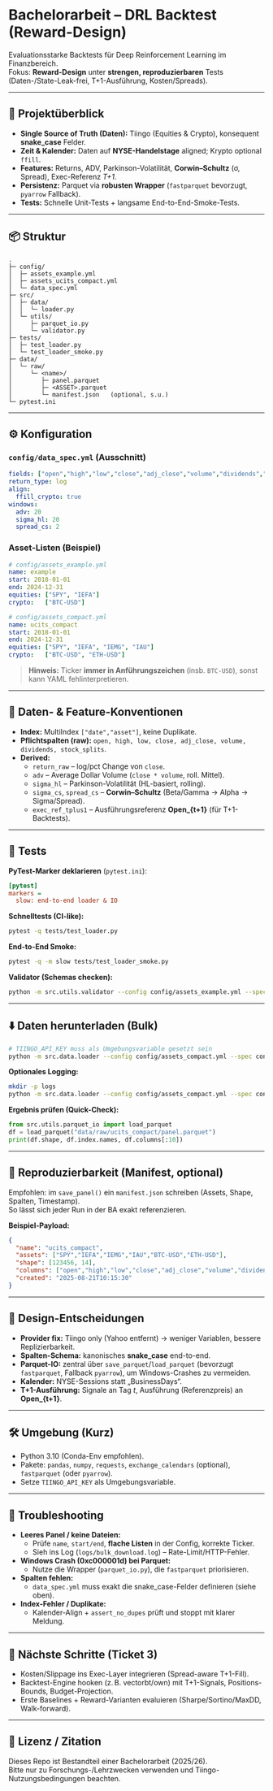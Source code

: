 # Bachelorarbeit – DRL Backtest (Reward-Design)

Evaluationsstarke Backtests für Deep Reinforcement Learning im Finanzbereich.  
Fokus: **Reward-Design** unter **strengen, reproduzierbaren** Tests (Daten-/State-Leak-frei, T+1-Ausführung, Kosten/Spreads).

---

## 🚀 Projektüberblick

- **Single Source of Truth (Daten):** Tiingo (Equities & Crypto), konsequent **snake_case** Felder.
- **Zeit & Kalender:** Daten auf **NYSE-Handelstage** aligned; Krypto optional `ffill`.
- **Features:** Returns, ADV, Parkinson-Volatilität, **Corwin–Schultz** (σ, Spread), Exec-Referenz *T+1*.
- **Persistenz:** Parquet via **robusten Wrapper** (`fastparquet` bevorzugt, `pyarrow` Fallback).
- **Tests:** Schnelle Unit-Tests + langsame End-to-End-Smoke-Tests.

---

## 📦 Struktur

```
.
├─ config/
│  ├─ assets_example.yml
│  ├─ assets_ucits_compact.yml
│  └─ data_spec.yml
├─ src/
│  ├─ data/
│  │  └─ loader.py
│  └─ utils/
│     ├─ parquet_io.py
│     └─ validator.py
├─ tests/
│  ├─ test_loader.py
│  └─ test_loader_smoke.py
├─ data/
│  └─ raw/
│     └─ <name>/
│        ├─ panel.parquet
│        ├─ <ASSET>.parquet
│        └─ manifest.json   (optional, s.u.)
└─ pytest.ini
```

---

## ⚙️ Konfiguration

### `config/data_spec.yml` (Ausschnitt)
```yaml
fields: ["open","high","low","close","adj_close","volume","dividends","stock_splits"]
return_type: log
align:
  ffill_crypto: true
windows:
  adv: 20
  sigma_hl: 20
  spread_cs: 2
```

### Asset-Listen (Beispiel)
```yaml
# config/assets_example.yml
name: example
start: 2018-01-01
end: 2024-12-31
equities: ["SPY", "IEFA"]
crypto:   ["BTC-USD"]
```

```yaml
# config/assets_compact.yml
name: ucits_compact
start: 2018-01-01
end: 2024-12-31
equities: ["SPY", "IEFA", "IEMG", "IAU"]
crypto:   ["BTC-USD", "ETH-USD"]
```

> **Hinweis:** Ticker **immer in Anführungszeichen** (insb. `BTC-USD`), sonst kann YAML fehlinterpretieren.

---

## 🧠 Daten- & Feature-Konventionen

- **Index:** MultiIndex `["date","asset"]`, keine Duplikate.
- **Pflichtspalten (raw):** `open, high, low, close, adj_close, volume, dividends, stock_splits`.
- **Derived:**
  - `return_raw` – log/pct Change von `close`.
  - `adv` – Average Dollar Volume (`close * volume`, roll. Mittel).
  - `sigma_hl` – Parkinson-Volatilität (HL-basiert, rolling).
  - `sigma_cs`, `spread_cs` – **Corwin–Schultz** (Beta/Gamma → Alpha → Sigma/Spread).
  - `exec_ref_tplus1` – Ausführungsreferenz **Open_{t+1}** (für T+1-Backtests).

---

## 🧪 Tests

**PyTest-Marker deklarieren** (`pytest.ini`):
```ini
[pytest]
markers =
  slow: end-to-end loader & IO
```

**Schnelltests (CI-like):**
```bash
pytest -q tests/test_loader.py
```

**End-to-End Smoke:**
```bash
pytest -q -m slow tests/test_loader_smoke.py
```

**Validator (Schemas checken):**
```bash
python -m src.utils.validator --config config/assets_example.yml --spec config/data_spec.yml
```

---

## ⬇️ Daten herunterladen (Bulk)

```bash
# TIINGO_API_KEY muss als Umgebungsvariable gesetzt sein
python -m src.data.loader --config config/assets_compact.yml --spec config/data_spec.yml
```

**Optionales Logging:**
```bash
mkdir -p logs
python -m src.data.loader --config config/assets_compact.yml --spec config/data_spec.yml >> logs/bulk_download.log 2>&1
```

**Ergebnis prüfen (Quick-Check):**
```python
from src.utils.parquet_io import load_parquet
df = load_parquet("data/raw/ucits_compact/panel.parquet")
print(df.shape, df.index.names, df.columns[:10])
```

---

## 🧾 Reproduzierbarkeit (Manifest, optional)

Empfohlen: im `save_panel()` ein `manifest.json` schreiben (Assets, Shape, Spalten, Timestamp).  
So lässt sich jeder Run in der BA exakt referenzieren.

**Beispiel-Payload:**
```json
{
  "name": "ucits_compact",
  "assets": ["SPY","IEFA","IEMG","IAU","BTC-USD","ETH-USD"],
  "shape": [123456, 14],
  "columns": ["open","high","low","close","adj_close","volume","dividends","stock_splits","return_raw","adv","sigma_hl","sigma_cs","spread_cs","exec_ref_tplus1"],
  "created": "2025-08-21T10:15:30"
}
```

---

## 🧩 Design-Entscheidungen

- **Provider fix:** Tiingo only (Yahoo entfernt) → weniger Variablen, bessere Replizierbarkeit.
- **Spalten-Schema:** kanonisches **snake_case** end-to-end.
- **Parquet-IO:** zentral über `save_parquet`/`load_parquet` (bevorzugt `fastparquet`, Fallback `pyarrow`), um Windows-Crashes zu vermeiden.
- **Kalender:** NYSE-Sessions statt „BusinessDays“.
- **T+1-Ausführung:** Signale an Tag _t_, Ausführung (Referenzpreis) an **Open_{t+1}**.

---

## 🛠️ Umgebung (Kurz)

- Python 3.10 (Conda-Env empfohlen).
- Pakete: `pandas`, `numpy`, `requests`, `exchange_calendars` (optional), `fastparquet` (oder `pyarrow`).
- Setze `TIINGO_API_KEY` als Umgebungsvariable.

---

## 🐞 Troubleshooting

- **Leeres Panel / keine Dateien:**
  - Prüfe `name`, `start/end`, **flache Listen** in der Config, korrekte Ticker.
  - Sieh ins Log (`logs/bulk_download.log`) – Rate-Limit/HTTP-Fehler.
- **Windows Crash (0xc000001d) bei Parquet:**
  - Nutze die Wrapper (`parquet_io.py`), die `fastparquet` priorisieren.
- **Spalten fehlen:**
  - `data_spec.yml` muss exakt die snake_case-Felder definieren (siehe oben).
- **Index-Fehler / Duplikate:**
  - Kalender-Align + `assert_no_dupes` prüft und stoppt mit klarer Meldung.

---

## 📍 Nächste Schritte (Ticket 3)

- Kosten/Slippage ins Exec-Layer integrieren (Spread-aware T+1-Fill).
- Backtest-Engine hooken (z. B. vectorbt/own) mit T+1-Signals, Positions-Bounds, Budget-Projection.
- Erste Baselines + Reward-Varianten evaluieren (Sharpe/Sortino/MaxDD, Walk-forward).

---

## 📄 Lizenz / Zitation

Dieses Repo ist Bestandteil einer Bachelorarbeit (2025/26).  
Bitte nur zu Forschungs-/Lehrzwecken verwenden und Tiingo-Nutzungsbedingungen beachten.
